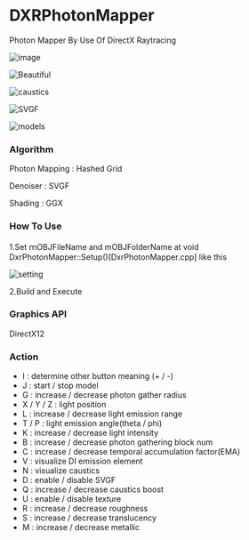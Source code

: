 # DXRPhotonMapper
Photon Mapper By Use Of DirectX Raytracing

![image](https://github.com/AngularSpectrumMTD/DXR_PhotonMapper/assets/65929274/61e15fa0-4ca3-4df4-ae53-a6c3fb9c7a9e)

![Beautiful](https://github.com/AngularSpectrumMTD/DXR_PhotonMapper/assets/65929274/4e7c237a-4c42-4098-b627-ff0582b509b3)

![caustics](https://github.com/AngularSpectrumMTD/DXR_PhotonMapper/assets/65929274/80c8eb25-4e5a-47ab-8071-e4a96004cfb7)

![SVGF](https://github.com/AngularSpectrumMTD/DXR_PhotonMapper/assets/65929274/afbf735e-1958-4975-9843-abd79c8d8288)

![models](https://github.com/AngularSpectrumMTD/DXR_PhotonMapper/assets/65929274/5e011057-4728-4d4d-979d-1e8f254361ed)

### Algorithm
Photon Mapping : Hashed Grid

Denoiser : SVGF

Shading : GGX

### How To Use
1.Set ｍOBJFileName and mOBJFolderName at void DxrPhotonMapper::Setup()[DxrPhotonMapper.cpp] like this

![setting](https://github.com/AngularSpectrumMTD/DXR_PhotonMapper/assets/65929274/207261ca-41ed-4a5f-a64d-8a2e989270b2)

2.Build and Execute

### Graphics API
DirectX12

### Action

- I : determine other button meaning (+ / -)
- J : start / stop model
- G : increase / decrease photon gather radius
- X / Y / Z : light position
- L : increase / decrease light emission range
- T / P : light emission angle(theta / phi)
- K : increase / decrease light intensity
- B : increase / decrease photon gathering block num
- C : increase / decrease temporal accumulation factor(EMA)
- V : visualize DI emission element
- N : visualize caustics
- D : enable / disable SVGF
- Q : increase / decrease caustics boost
- U : enable / disable texture
- R : increase / decrease roughness
- S : increase / decrease translucency
- M : increase / decrease metallic